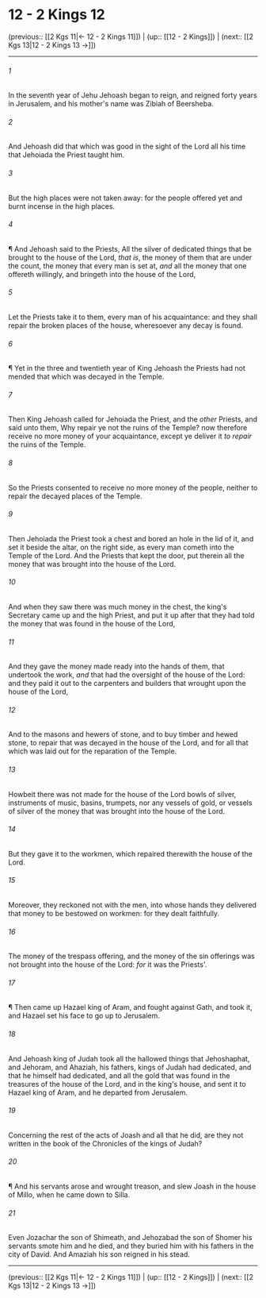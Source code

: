 # 12 - 2 Kings 12

(previous:: [[2 Kgs 11|← 12 - 2 Kings 11]]) | (up:: [[12 - 2 Kings]]) | (next:: [[2 Kgs 13|12 - 2 Kings 13 →]])

***


###### 1 
In the seventh year of Jehu Jehoash began to reign, and reigned forty years in Jerusalem, and his mother's name was Zibiah of Beersheba. 

###### 2 
And Jehoash did that which was good in the sight of the Lord all his time that Jehoiada the Priest taught him. 

###### 3 
But the high places were not taken away: for the people offered yet and burnt incense in the high places. 

###### 4 
¶ And Jehoash said to the Priests, All the silver of dedicated things that be brought to the house of the Lord, _that is_, the money of them that are under the count, the money that every man is set at, _and_ all the money that one offereth willingly, and bringeth into the house of the Lord, 

###### 5 
Let the Priests take it to them, every man of his acquaintance: and they shall repair the broken places of the house, wheresoever any decay is found. 

###### 6 
¶ Yet in the three and twentieth year of King Jehoash the Priests had not mended that which was decayed in the Temple. 

###### 7 
Then King Jehoash called for Jehoiada the Priest, and the _other_ Priests, and said unto them, Why repair ye not the ruins of the Temple? now therefore receive no more money of your acquaintance, except ye deliver it _to repair_ the ruins of the Temple. 

###### 8 
So the Priests consented to receive no more money of the people, neither to repair the decayed places of the Temple. 

###### 9 
Then Jehoiada the Priest took a chest and bored an hole in the lid of it, and set it beside the altar, on the right side, as every man cometh into the Temple of the Lord. And the Priests that kept the door, put therein all the money that was brought into the house of the Lord. 

###### 10 
And when they saw there was much money in the chest, the king's Secretary came up and the high Priest, and put it up after that they had told the money that was found in the house of the Lord, 

###### 11 
And they gave the money made ready into the hands of them, that undertook the work, _and_ that had the oversight of the house of the Lord: and they paid it out to the carpenters and builders that wrought upon the house of the Lord, 

###### 12 
And to the masons and hewers of stone, and to buy timber and hewed stone, to repair that was decayed in the house of the Lord, and for all that which was laid out for the reparation of the Temple. 

###### 13 
Howbeit there was not made for the house of the Lord bowls of silver, instruments of music, basins, trumpets, nor any vessels of gold, or vessels of silver of the money that was brought into the house of the Lord. 

###### 14 
But they gave it to the workmen, which repaired therewith the house of the Lord. 

###### 15 
Moreover, they reckoned not with the men, into whose hands they delivered that money to be bestowed on workmen: for they dealt faithfully. 

###### 16 
The money of the trespass offering, and the money of the sin offerings was not brought into the house of the Lord: _for_ it was the Priests'. 

###### 17 
¶ Then came up Hazael king of Aram, and fought against Gath, and took it, and Hazael set his face to go up to Jerusalem. 

###### 18 
And Jehoash king of Judah took all the hallowed things that Jehoshaphat, and Jehoram, and Ahaziah, his fathers, kings of Judah had dedicated, and that he himself had dedicated, and all the gold that was found in the treasures of the house of the Lord, and in the king's house, and sent it to Hazael king of Aram, and he departed from Jerusalem. 

###### 19 
Concerning the rest of the acts of Joash and all that he did, are they not written in the book of the Chronicles of the kings of Judah? 

###### 20 
¶ And his servants arose and wrought treason, and slew Joash in the house of Millo, when he came down to Silla. 

###### 21 
Even Jozachar the son of Shimeath, and Jehozabad the son of Shomer his servants smote him and he died, and they buried him with his fathers in the city of David. And Amaziah his son reigned in his stead.

***

(previous:: [[2 Kgs 11|← 12 - 2 Kings 11]]) | (up:: [[12 - 2 Kings]]) | (next:: [[2 Kgs 13|12 - 2 Kings 13 →]])
